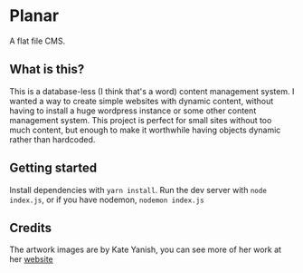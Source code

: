 # Planar

A flat file CMS.

## What is this?

This is a database-less (I think that's a word) content management system. I wanted a way to create simple websites with dynamic content, without having to install a huge wordpress instance or some other content management system. This project is perfect for small sites without too much content, but enough to make it worthwhile having objects dynamic rather than hardcoded.

## Getting started

Install dependencies with `yarn install`.
Run the dev server with `node index.js`, or if you have nodemon, `nodemon index.js`

## Credits

The artwork images are by Kate Yanish, you can see more of her work at her [website](https://kateyanish.com)